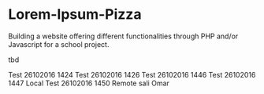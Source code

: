 # Lorem-Ipsum-Pizza
Building a website offering different functionalities through PHP and/or Javascript for a school project.

tbd

Test 26102016 1424
Test 26102016 1426
Test 26102016 1446
Test 26102016 1447 Local
Test 26102016 1450 Remote
sali Omar
